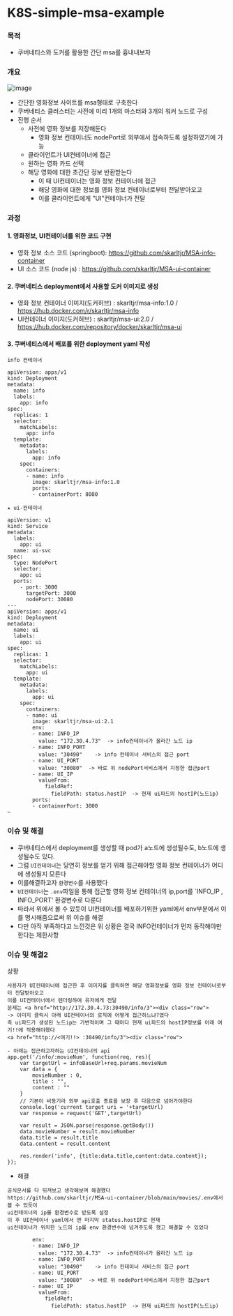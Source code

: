 # K8S-simple-msa-example

### 목적
- 쿠버네티스와 도커를 활용한 간단 msa를 흉내내보자

### 개요
![image](https://user-images.githubusercontent.com/62214428/149953735-ad629f3c-d7a6-4f1a-97c9-f1540383ec5f.png)
- 간단한 영화정보 사이트를 msa형태로 구축한다
- 쿠버네티스 클러스터는 사전에 미리 1개의 마스터와 3개의 워커 노드로 구성
- 진행 순서
  - 사전에 영화 정보를 저장해둔다
    - 영화 정보 컨테이너도 nodePort로 외부에서 접속하도록 설정하였기에 가능
  - 클라이언트가 UI컨테이너에 접근
  - 원하는 영화 카드 선택
  - 해당 영화에 대한 초간단 정보 반환받는다
    - 이 때 UI컨테이너는 영화 정보 컨테이너에 접근
    - 해당 영화에 대한 정보를 영화 정보 컨테이너로부터 전달받아오고
    - 이를 클라이언트에게 "UI"컨테이너가 전달


### 과정
#### 1. 영화정보, UI컨테이너를 위한 코드 구현
  - 영화 정보 소스 코드 (springboot): https://github.com/skarltjr/MSA-info-container
  - UI 소스 코드 (node js) : https://github.com/skarltjr/MSA-ui-container
#### 2. 쿠버네티스 deployment에서 사용할 도커 이미지로 생성
  - 영화 정보 컨테이너 이미지(도커허브) : skarltjr/msa-info:1.0  / https://hub.docker.com/r/skarltjr/msa-info
  - UI컨테이너 이미지(도커허브) : skarltjr/msa-ui:2.0 / https://hub.docker.com/repository/docker/skarltjr/msa-ui
#### 3. 쿠버네티스에서 배포를 위한 deployment yaml 작성
```
info 컨테이너 

apiVersion: apps/v1
kind: Deployment
metadata:
  name: info
  labels:
    app: info
spec:
  replicas: 1
  selector:
    matchLabels:
      app: info
  template:
    metadata:
      labels:
        app: info
    spec:
      containers:
      - name: info
        image: skarltjr/msa-info:1.0
        ports:
        - containerPort: 8080
```

```
★ ui-컨테이너

apiVersion: v1
kind: Service
metadata:
  labels:
    app: ui
  name: ui-svc
spec:
  type: NodePort
  selector:
    app: ui
  ports:
    - port: 3000
      targetPort: 3000
      nodePort: 30080
---
apiVersion: apps/v1
kind: Deployment
metadata:
  name: ui
  labels:
    app: ui
spec:
  replicas: 1
  selector:
    matchLabels:
      app: ui
  template:
    metadata:
      labels:
        app: ui
    spec:
      containers:
      - name: ui
        image: skarltjr/msa-ui:2.1
        env:
        - name: INFO_IP
          value: "172.30.4.73"  -> info컨테이너가 올라간 노드 ip
        - name: INFO_PORT
          value: "30490"    -> info 컨테이너 서비스의 접근 port
        - name: UI_PORT
          value: "30080"  -> 바로 위 nodePort서비스에서 지정한 접근port
        - name: UI_IP
          valueFrom:
            fieldRef:
              fieldPath: status.hostIP  -> 현재 ui파드의 hostIP(노드ip)
        ports:
        - containerPort: 3000
~                                        
```
### 이슈 및 해결
- 쿠버네티스에서 deployment를 생성할 때 pod가 a노드에 생성될수도, b노드에 생성될수도 있다.
- 그럼 `UI컨테이너`는 당연히 정보를 얻기 위해 접근해야할 영화 정보 컨테이너가 어디에 생성될지 모른다
- 이를해결하고자 `환경변수`를 사용했다
- `UI컨테이너`는 `.env`파일을 통해 접근할 영화 정보 컨테이너의 ip,port를 `INFO_IP , INFO_PORT' 환경변수로 다룬다
- 따라서 위에서 볼 수 있듯이 UI컨테이너를 배포하기위한 yaml에서 env부분에서 이를 명시해줌으로써 위 이슈를 해결
- 다만 아직 부족하다고 느낀것은 위 상황은 결국 INFO컨테이너가 먼저 동작해야만한다는 제한사항


### 이슈 및 해결2
상황
```
사용자가 UI컨테이너에 접근한 후 이미지를 클릭하면 해당 영화정보를 영화 정보 컨테이너로부터 전달받아오고
이를 UI컨테이너에서 렌더링하여 유저에게 전달
문제는 <a href="http://172.30.4.73:30490/info/3"><div class="row">
-> 이미지 클릭시 아래 UI컨테이너의 로직에 어떻게 접근하느냐?였다
즉 ui파드가 생성된 노드ip는 가변적이며 그 때마다 현재 ui파드의 hostIP정보를 아래 여기!!에 적용해야했다
<a href="http://<여기!!> :30490/info/3"><div class="row">

- 아래는 접근하고자하는 UI컨테이너의 api
app.get('/info/:movieNum', function(req, res){
    var targetUrl = infoBaseUrl+req.params.movieNum
    var data = {
        movieNumber : 0,
        title : "",
        content : ""
    }
    // 기본이 비동기라 외부 api호출 종료를 보장 후 다음으로 넘어가야한다
    console.log('current target uri = '+targetUrl)
    var response = request('GET',targetUrl)

    var result = JSON.parse(response.getBody())
    data.movieNumber = result.movieNumber
    data.title = result.title
    data.content = result.content

    res.render('info', {title:data.title,content:data.content});
});
```
- 해결
```
공식문서를 다 뒤져보고 생각해보며 해결했다
https://github.com/skarltjr/MSA-ui-container/blob/main/movies/.env에서 볼 수 있듯이
ui컨테이너의 ip를 환경변수로 받도록 설정
이 후 UI컨테이너 yaml에서 맨 마지막 status.hostIP로 현재 
ui컨테이너가 위치한 노드의 ip를 env 환경변수에 넘겨주도록 했고 해결할 수 있었다

        env:
        - name: INFO_IP
          value: "172.30.4.73"  -> info컨테이너가 올라간 노드 ip
        - name: INFO_PORT
          value: "30490"    -> info 컨테이너 서비스의 접근 port
        - name: UI_PORT
          value: "30080"  -> 바로 위 nodePort서비스에서 지정한 접근port
        - name: UI_IP
          valueFrom:
            fieldRef:
              fieldPath: status.hostIP  -> 현재 ui파드의 hostIP(노드ip)
```







